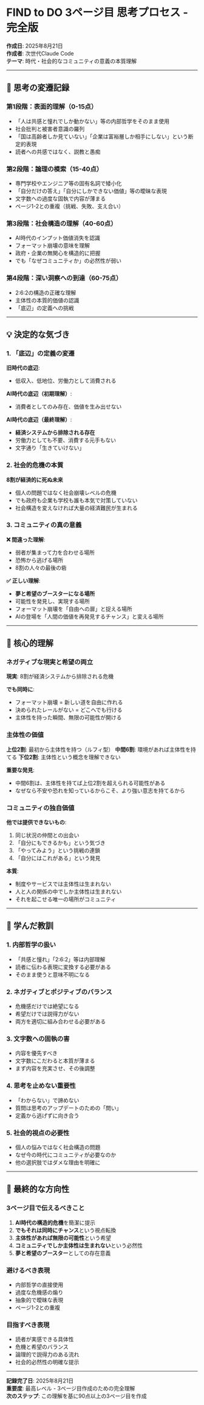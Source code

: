 # FIND to DO 3ページ目 思考プロセス - 完全版

**作成日**: 2025年8月21日  
**作成者**: 次世代Claude Code  
**テーマ**: 時代・社会的なコミュニティの意義の本質理解

---

## 🔄 思考の変遷記録

### 第1段階：表面的理解（0-15点）
- 「人は共感と憧れでしか動かない」等の内部哲学をそのまま使用
- 社会批判と被害者意識の羅列
- 「国は高齢者しか見ていない」「企業は富裕層しか相手にしない」という断定的表現
- 読者への共感ではなく、説教と愚痴

### 第2段階：論理の模索（15-40点）
- 専門学校やエンジニア等の固有名詞で矮小化
- 「自分だけの答え」「自分にしかできない価値」等の曖昧な表現
- 文字数への過度な固執で内容が薄まる
- ページ1-2との重複（挑戦、失敗、支え合い）

### 第3段階：社会構造の理解（40-60点）
- AI時代のインプット価値消失を認識
- フォーマット崩壊の意味を理解
- 政府・企業の無関心を構造的に把握
- でも「なぜコミュニティか」の必然性が弱い

### 第4段階：深い洞察への到達（60-75点）
- 2:6:2の構造の正確な理解
- 主体性の本質的価値の認識
- 「底辺」の定義への挑戦

---

## 💡 決定的な気づき

### 1. 「底辺」の定義の変遷

**旧時代の底辺**: 
- 低収入、低地位、労働力として消費される

**AI時代の底辺（初期理解）**: 
- 消費者としてのみ存在、価値を生み出せない

**AI時代の底辺（最終理解）**: 
- **経済システムから排除される存在**
- 労働力としても不要、消費する元手もない
- 文字通り「生きていけない」

### 2. 社会的危機の本質

**8割が経済的に死ぬ未来**
- 個人の問題ではなく社会崩壊レベルの危機
- でも政府も企業も学校も誰も本気で対策していない
- 社会構造を変えなければ大量の経済難民が生まれる

### 3. コミュニティの真の意義

**❌ 間違った理解**:
- 弱者が集まって力を合わせる場所
- 恐怖から逃げる場所
- 8割の人々の最後の砦

**✅ 正しい理解**:
- **夢と希望のブースターになる場所**
- 可能性を発見し、実現する場所
- フォーマット崩壊を「自由への扉」と捉える場所
- AIの登場を「人間の価値を再発見するチャンス」と変える場所

---

## 🎯 核心的理解

### ネガティブな現実と希望の両立

**現実**: 8割が経済システムから排除される危機

**でも同時に**: 
- フォーマット崩壊 = 新しい道を自由に作れる
- 決められたレールがない = どこへでも行ける
- 主体性を持った瞬間、無限の可能性が開ける

### 主体性の価値

**上位2割**: 最初から主体性を持つ（ルフィ型）
**中間6割**: 環境があれば主体性を持てる
**下位2割**: 主体性という概念を理解できない

**重要な発見**:
- 中間6割は、主体性を持てば上位2割を超えられる可能性がある
- なぜなら不安や恐れを知っているからこそ、より強い意志を持てるから

### コミュニティの独自価値

**他では提供できないもの**:
1. 同じ状況の仲間との出会い
2. 「自分にもできるかも」という気づき
3. 「やってみよう」という挑戦の連鎖
4. 「自分にはこれがある」という発見

**本質**: 
- 制度やサービスでは主体性は生まれない
- 人と人の関係の中でしか主体性は生まれない
- それを起こせる唯一の場所がコミュニティ

---

## 📝 学んだ教訓

### 1. 内部哲学の扱い
- 「共感と憧れ」「2:6:2」等は内部理解
- 読者に伝わる表現に変換する必要がある
- そのまま使うと意味不明になる

### 2. ネガティブとポジティブのバランス
- 危機感だけでは絶望になる
- 希望だけでは説得力がない
- 両方を適切に組み合わせる必要がある

### 3. 文字数への固執の害
- 内容を優先すべき
- 文字数にこだわると本質が薄まる
- まず内容を充実させ、その後調整

### 4. 思考を止めない重要性
- 「わからない」で諦めない
- 質問は思考のアップデートのための「問い」
- 定義から逃げずに向き合う

### 5. 社会的視点の必要性
- 個人の悩みではなく社会構造の問題
- なぜ今の時代にコミュニティが必要なのか
- 他の選択肢ではダメな理由を明確に

---

## 🚀 最終的な方向性

### 3ページ目で伝えるべきこと

1. **AI時代の構造的危機**を簡潔に提示
2. **でもそれは同時にチャンス**という視点転換
3. **主体性があれば無限の可能性**という希望
4. **コミュニティでしか主体性は生まれない**という必然性
5. **夢と希望のブースター**としての存在意義

### 避けるべき表現
- 内部哲学の直接使用
- 過度な危機感の煽り
- 抽象的で曖昧な表現
- ページ1-2との重複

### 目指すべき表現
- 読者が実感できる具体性
- 危機と希望のバランス
- 論理的で説得力のある流れ
- 社会的必然性の明確な提示

---

**記録完了日**: 2025年8月21日  
**重要度**: 最高レベル - 3ページ目作成のための完全理解  
**次のステップ**: この理解を基に90点以上の3ページ目を作成